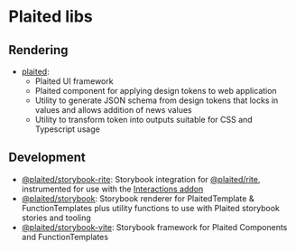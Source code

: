 # Plaited libs

## Rendering

- [plaited](./plaited/README.md):
  - Plaited UI framework
  - Plaited component for applying design tokens to web application
  - Utility to generate JSON schema from design tokens that locks in values and allows addition of news values
  - Utility to transform token into outputs suitable for CSS and Typescript usage

## Development 

- [@plaited/storybook-rite](rite/README.md): Storybook integration for [@plaited/rite](https://github.com/plaited/rite), instrumented for use with the [Interactions addon](https://github.com/storybookjs/storybook/blob/next/code/addons/interactions/README.md)
- [@plaited/storybook](storybook/README.md): Storybook renderer for PlaitedTemplate & FunctionTemplates plus utility functions to use with Plaited storybook stories and tooling
- [@plaited/storybook-vite](storbook-vite/README.md): Storybook framework for Plaited Components and FunctionTemplates

